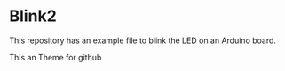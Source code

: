 # Blink2

This repository has an example file to blink the LED on an Arduino board.

This an Theme for github

